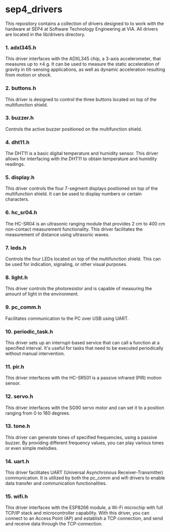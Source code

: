 # sep4_drivers
This repository contains a collection of drivers designed to to work with the hardware at SEP4 at Software Technology Engineering at VIA. All drivers are located in the lib/drivers directory.


### 1. adxl345.h
This driver interfaces with the ADXL345 chip, a 3-axis accelerometer, that measures up to ±4 g. It can be used to measure the static acceleration of gravity in tilt-sensing applications, as well as dynamic acceleration resulting from motion or shock.

### 2. buttons.h
This driver is designed to control the three buttons located on top of the multifunction shield.

### 3. buzzer.h
Controls the active buzzer positioned on the multifunction shield. 

### 4. dht11.h
The DHT11 is a basic digital temperature and humidity sensor. This driver allows for interfacing with the DHT11 to obtain temperature and humidity readings.

### 5. display.h
This driver controls the four 7-segment displays positioned on top of the multifunction shield. It can be used to display numbers or certain characters.

### 6. hc_sr04.h
The HC-SR04 is an ultrasonic ranging module that provides 2 cm to 400 cm non-contact measurement functionality. This driver facilitates the measurement of distance using ultrasonic waves.

### 7. leds.h
Controls the four LEDs located on top of the multifunction shield. This can be used for indication, signaling, or other visual purposes.

### 8. light.h
This driver controls the photoresistor and is capable of measuring the amount of light in the environment.

### 9. pc_comm.h
Facilitates communication to the PC over USB using UART. 

### 10. periodic_task.h
This driver sets up an interrupt-based service that can call a function at a specified interval. It's useful for tasks that need to be executed periodically without manual intervention.

### 11. pir.h
This driver interfaces with the HC-SR501 is a passive infrared (PIR) motion sensor. 

### 12. servo.h
This driver interfaces with the SG90 servo motor and can set it to a position ranging from 0 to 180 degrees.

### 13. tone.h
This driver can generate tones of specified frequencies, using a passive buzzer. By providing different frequency values, you can play various tones or even simple melodies.

### 14. uart.h
This driver facilitates UART (Universal Asynchronous Receiver-Transmitter) communication. It is utilized by both the pc_comm and wifi drivers to enable data transfer and communication functionalities.

### 15. wifi.h
This driver interfaces with the ESP8266 module, a Wi-Fi microchip with full TCP/IP stack and microcontroller capability. With this driver, you can connect to an Access Point (AP) and establish a TCP connection, and send and receive data through the TCP-connection.
